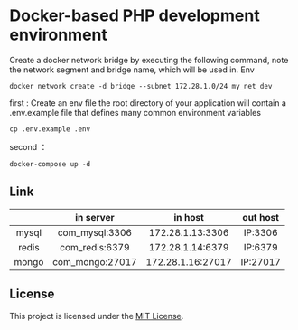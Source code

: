 # Docker-based PHP development environment

Create a docker network bridge by executing the following command, note the network segment and bridge name, which will
be used in. Env

```
docker network create -d bridge --subnet 172.28.1.0/24 my_net_dev
```

first : Create an env file
the root directory of your application will contain a .env.example file that defines many common environment variables

```
cp .env.example .env
```

second ：

```
docker-compose up -d
```

## Link

|       |    in server    |      in host      | out host |
|:-----:|:---------------:|:-----------------:|:--------:|
| mysql | com_mysql:3306  | 172.28.1.13:3306  | IP:3306  |
| redis | com_redis:6379  | 172.28.1.14:6379  | IP:6379  |
| mongo | com_mongo:27017 | 172.28.1.16:27017 | IP:27017 |

## License

This project is licensed under the [MIT License](/LICENSE).